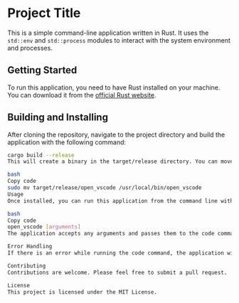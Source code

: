 # Project Title

This is a simple command-line application written in Rust. It uses the `std::env` and `std::process` modules to interact with the system environment and processes.

## Getting Started

To run this application, you need to have Rust installed on your machine. You can download it from the [official Rust website](https://www.rust-lang.org/).

## Building and Installing

After cloning the repository, navigate to the project directory and build the application with the following command:

```bash
cargo build --release
This will create a binary in the target/release directory. You can move this binary to /usr/local/bin to make it globally accessible:

bash
Copy code
sudo mv target/release/open_vscode /usr/local/bin/open_vscode
Usage
Once installed, you can run this application from the command line with the following command:

bash
Copy code
open_vscode [arguments]
The application accepts any arguments and passes them to the code command. If the --help or -h argument is provided, the application will print "From source" to the console.

Error Handling
If there is an error while running the code command, the application will print the error message to the console and exit with a status code of 1.

Contributing
Contributions are welcome. Please feel free to submit a pull request.

License
This project is licensed under the MIT License.